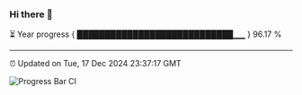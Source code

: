 ### Hi there 👋

⏳ Year progress { ████████████████████████████▁▁ } 96.17 %

---

⏰ Updated on Tue, 17 Dec 2024 23:37:17 GMT

![Progress Bar CI](https://github.com/IshwaranRudhara/GIT-ACTION/workflows/Progress%20Bar%20CI/badge.svg)
